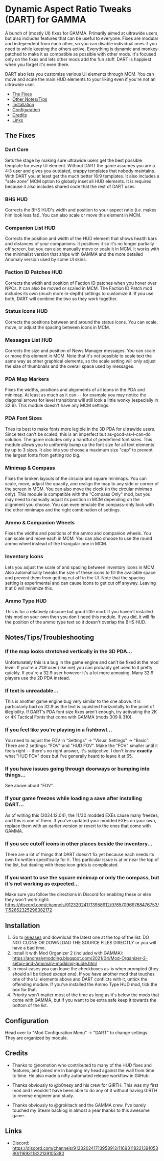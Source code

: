 # Dynamic Aspect Ratio Tweaks (DART) for GAMMA

A bunch of (mostly UI) fixes for GAMMA. Primarily aimed at ultrawide users, but also includes features that can be useful to everyone. Fixes are modular and independent from each other, so you can disable individual ones if you need to while keeping the others active. Everything is dynamic and monkey-patched to make it as compatible as possible with other mods. It's focused only on the fixes and lets other mods add the fun stuff. DART is happiest when you forget it's even there.

DART also lets you customize various UI elements through MCM. You can move and scale the main HUD elements to your liking even if you're not an ultrawide user.

- [The Fixes](#the-fixes)
- [Other Notes/Tips](#notestipstroubleshooting)
- [Installation](#installation)
- [Configuration](#configuration)
- [Credits](#credits)
- [Links](#links)


## The Fixes

### Dart Core
Sets the stage by making sure ultrawide users get the best possible template for *every* UI element. Without DART the game assumes you are a 4:3 user and gives you outdated, crappy templates that nobody maintains. With DART you at least get the much better 16:9 templates. It also includes a "safe zone" MCM option to globally inset all HUD elements. It is required because it also includes shared code that the rest of DART uses.

### BHS HUD
Corrects the BHS HUD's width and position to your aspect ratio (i.e. makes him look less fat). You can also scale or move this element in MCM.

### Companion List HUD
Corrects the position and width of the HUD element that shows health bars and distances of your companions. It positions it so it's no longer partially off screen, but you can also manually move or scale it in MCM. It works with the minimalist version that ships with GAMMA and the more detailed Anomaly version used by some UI skins.

### Faction ID Patches HUD
Corrects the width and position of Faction ID patches when you hover over NPCs. It can also be moved or scaled in MCM. The Faction ID Patch mod includes its own (much more in-depth) settings to customize it. If you use both, DART will combine the two so they work together.

### Status Icons HUD
Corrects the positions between and around the status icons. You can scale, move, or adjust the spacing between icons in MCM.

### Messages List HUD
Corrects the size and position of News Manager messages. You can scale or move this element in MCM. Note that it's not possible to scale text the same way as other graphical elements, so the scale setting will only adjust the size of thumbnails and the overall space used by messages.

### PDA Map Markers
Fixes the widths, positions and alignments of all icons in the PDA and minimap. At least as much as it can -- for example you may notice the diagonal arrows for level transitions will still look a little wonky (especially in 32:9). This module doesn't have any MCM settings.

### PDA Font Sizes
Tries its best to make fonts more legible in the 3D PDA for ultrawide users. Since text can't be scaled, this is an imperfect but as-good-as-I-can-do solution. The game includes only a handful of predefined font sizes. This module allows you to uniformly bump up the font size for all text elements by up to 3 sizes. It also lets you choose a maximum size "cap" to prevent the largest fonts from getting *too* big.

### Minimap & Compass
Fixes the broken layouts of the circular and square minimaps. You can scale, move, adjust the opacity, and realign the map to any side or corner of the screen in MCM. You can also move the clock (in the circular minimap only). This module is  compatible with the "Compass Only" mod, but you may need to manually adjust its position in MCM depending on the alignment you choose. You can even emulate the compass-only look with the other minimaps and the right combination of settings.

### Ammo & Companion Wheels
Fixes the widths and positions of the ammo and companion wheels. You can scale and move each in MCM. You can also choose to use the round ammo wheel instead of the triangular one in MCM.

### Inventory Icons
Lets you adjust the scale of and spacing between inventory icons in MCM. Also automatically tweaks the size of these icons to fill the available space and prevent them from getting cut off in the UI. Note that the spacing setting is experimental and can cause icons to get cut off anyway. Leaving it at 0 will minimize this.

### Ammo Type HUD
This is for a relatively obscure but good little mod. If you haven't installed this mod on your own then you don't need this module. If you did, it will fix the position of the ammo type text so it doesn't overlap the BHS HUD.


## Notes/Tips/Troubleshooting

### If the map looks stretched vertically in the 3D PDA...
Unfortunately this is a bug in the game engine and can't be fixed at the mod level. If you're a 21:9 user (like me) you can probably get used to it pretty quickly. If you're a 32:9 user however it's a lot more annoying. Many 32:9 players use the 2D PDA instead.

### If text is unreadable...
This is another game engine bug very similar to the one above. It is particularly bad on 32:9 as the text is squished horizontally to the point of illegibility. If DART's PDA font size fixes aren't enough, try activating the 2K or 4K Tactical Fonts that come with GAMMA (mods 309 & 310).

### If you feel like you're playing in a fishbowl...
You need to adjust the FOV in "Settings" -> "Visual Settings" -> "Basic". There are 2 settings: "FOV" and "HUD FOV". Make the "FOV" smaller until it feels right -- there's no right answer, it's subjective. I don't know **exactly** what "HUD FOV" does but I've generally heard to leave it at 65.

### If you have issues going through doorways or bumping into things...
See above about "FOV".

### If your game freezes while loading a save after installing DART...
As of writing this (2024.12.04), the 11/30 modded EXEs cause many freezes, and this is one of them. If you've updated your modded EXEs on your own, replace them with an earlier version or revert to the ones that come with GAMMA.

### If you see cutoff icons in other places beside the inventory...
There are a lot of things that DART doesn't fix yet because each needs its own fix written specifically for it. This particular issue is at or near the top of the list, but dealing with these icon grids is complicated.

### If you want to use the square minimap or only the compass, but it's not working as expected...
Make sure you follow the directions in Discord for enabling these or else they won't work right: https://discord.com/channels/912320241713958912/976570969768476753/1152662325296382172

## Installation

1. Go to [releases](https://github.com/bellyillish/dart/releases) and download the latest one at the top of the list. DO NOT CLONE OR DOWNLOAD THE SOURCE FILES DIRECTLY or you will have a bad time.
2. Install it with Mod Organizer 2 (included with GAMMA): https://anomalymodding.blogspot.com/2021/04/Mod-Organizer-2-setup-and-Amomaly-modding-guide.html
3. In most cases you can leave the checkboxes as-is when prompted (they should all be ticked except one). If you have another mod that touches one of the UI elements above and DART conflicts with it, untick the offending module. If you've installed the Ammo Type HUD mod, tick the box for that.
4. Priority won't matter most of the time as long as it's below the mods that come with GAMMA, but if you want to be extra safe keep it towards the bottom of the list.


## Configuration

Head over to "Mod Configuration Menu" -> "DART" to change settings. They are organized by module.


## Credits

- Thanks to @nomotion who contributed to many of the HUD fixes and features, and joined me in banging my head against the wall from time to time. He also made a nifty automated release workflow in GitHub.

- Thanks obviously to @b0nesy and his crew for GIRTH. This was my first mod and I wouldn't have been able to do any of it without having GIRTH to reverse engineer and study.

- Thanks obviously to @grokitach and the GAMMA crew. I've barely touched my Steam backlog in almost a year thanks to this awesome game.


## Links

- Discord: https://discord.com/channels/912320241713958912/1169311822139105380/1169311822139105380
